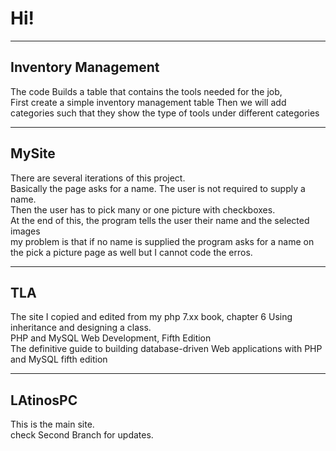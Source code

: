 <h1>Hi!</h1>
<hr>
<h2>Inventory Management</h2>
<p>
The code Builds a table that contains the tools needed for the job,<br />
First create a simple inventory management table
Then we will add categories such that they show the type of tools under different categories
</p>
<hr>
<h2>MySite</h2>
<p>
There are several iterations of this project.<br/ >
Basically the page asks for a name. The user is not required to supply a name.<br>
Then the user has to pick many or one picture with checkboxes.<br />
At the end of this, the program tells the user their name and the selected images<br />
my problem is that if no name is supplied the program asks for a name on the pick a picture page as well
but I cannot code the erros. 
</p>
<hr>
  <h2>TLA</h2>
		<p>
  The site I copied and edited from my php 7.xx book, chapter 6 Using inheritance and designing a class.<br />
PHP and MySQL Web Development, Fifth Edition<br />
The definitive guide to building database-driven Web applications with PHP and MySQL fifth edition
</p>
<hr>
		<h2>LAtinosPC</h2>
		<p>
		This is the main site.<br />check Second Branch for updates.</p>